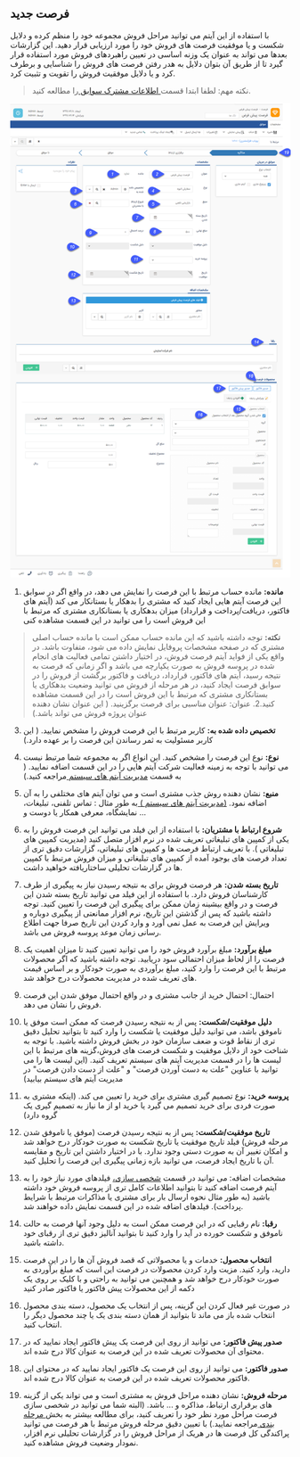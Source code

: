 ﻿## فرصت جدید 

با استفاده از این آیتم می توانید مراحل فروش مجموعه خود را منظم کرده و دلایل شکست و یا موفقیت فرصت های فروش خود را مورد ارزیابی قرار دهید. این گزارشات بعدها می تواند به عنوان یک وزنه اساسی در تعیین راهبردهای فروش مورد استفاده قرار گیرد تا از طریق آن بتوان دلایل به هدر رفتن فرصت های فروش را شناسایی و برطرف کرد و یا دلایل موفقیت فروش را تقویت و تثبیت کرد. 

> نکته مهم: لطفا ابتدا قسمت[ اطلاعات مشترک سوابق ](https://github.com/1stco/PayamGostarDocs/blob/master/help%202.5.4/Integrated-bank/Database/Records/Joint-record-information/Joint-record-information.md)را مطالعه کنید.

![](12.png)

1. **مانده:** مانده حساب مرتبط با این فرصت را نمایش می دهد، در واقع اگر در سوابق این فرصت آیتم هایی ایجاد کنید که مشتری را بدهکار یا بستانکار می کند (آیتم های فاکتور، دریافت/پرداخت و قرارداد) میزان بدهکاری یا بستانکاری مشتری که مرتبط با این فروش است را می توانید در این قسمت مشاهده کنی

> **نکته:** توجه داشته باشید که این مانده حساب ممکن است با مانده حساب اصلی مشتری که در صفحه مشخصات پروفایل نمایش داده می شود، متفاوت باشد. در واقع یکی از فواید آیتم فرصت فروش، در اختیار داشتن تمامی فعالیت های انجام شده در پروسه فروش به صورت یکپارچه می باشد و اگر زمانی که فرصت به نتیجه رسید، آیتم های فاکتور، قرارداد، دریافت و فاکتور برگشت از فروش را در سوابق فرصت ایجاد کنید، در هر مرحله از فروش می توانید وضعیت بدهکاری یا بستانکاری مشتری که مرتبط با این فروش است را در این قسمت مشاهده کنید.2.  عنوان: عنوان مناسبی برای فرصت برگزینید. ( این عنوان نشان دهنده عنوان پروژه فروش می تواند باشد.)

3. **تخصیص داده شده به:** کاربر مرتبط با این فرصت فروش را مشخص نمایید. ( این کاربر مسئولیت به ثمر رساندن این فرصت را بر عهده دارد.)

4. **نوع:** نوع این فرصت را مشخص کنید. این انواع اگر به مجموعه شما مرتبط نیست می توانید با توجه به زمینه فعالیت شرکت آیتم هایی را در این قسمت اضافه نمایید. ( به قسمت [مدیریت آیتم های سیستم ](https://github.com/1stco/PayamGostarDocs/blob/master/help%202.5.4/Basic-Information/Management-of-system-items/Management-of-system-items.md)مراجعه کنید.)

5. **منبع:** نشان دهنده روش جذب مشتری است و می توان آیتم های مختلفی را به آن اضافه نمود. [(مدیریت آیتم های سیستم ) ](https://github.com/1stco/PayamGostarDocs/blob/master/help%202.5.4/Basic-Information/Management-of-system-items/Management-of-system-items.md)به طور مثال : تماس تلفنی، تبلیغات، نمایشگاه، معرفی همکار یا دوست و ...

6. **شروع ارتباط با مشتریان:** با استفاده از این فیلد می توانید این فرصت فروش را به یکی از کمپین های تبلیغاتی تعریف شده در نرم افزار متصل کنید (مدیریت کمپین های تبلیغاتی ). با تعریف ارتباط فرصت ها و کمپین های تبلیغاتی، گزارشات دقیق تری از تعداد فرصت های بوجود آمده از کمپین های تبلیغاتی و میزان فروش مرتبط با کمپین ها در گزارشات تحلیلی ساختاریافته خواهید داشت.


7. **تاریخ بسته شدن:** هر فرصت فروش برای به نتیجه رسیدن نیاز به پیگیری از طرف کارشناسان فروش دارد. با استفاده از این فیلد می توانید تاریخ بسته شدن این فرصت و در واقع بیشینه زمان ممکن برای پیگیری این فرصت را تعیین کنید. توجه داشته باشید که پس از گذشتن این تاریخ، نرم افزار ممانعتی از پیگیری دوباره و ویرایش این فرصت به عمل نمی آورد و وارد کردن این تاریخ صرفا جهت اطلاع رسانی زمان موعد پروسه فروش می باشد.

8. **مبلغ برآورد:** مبلغ برآورد فروش خود را می توانید تعیین کنید تا میزان اهمیت یک فرصت را از لحاظ میزان احتمالی سود دریابید. توجه داشته باشید که اگر محصولات مرتبط با این فرصت را وارد کنید، مبلغ برآوردی به صورت خودکار و بر اساس قیمت های تعریف شده در مدیریت محصولات درج خواهد شد.

9. احتمال: احتمال خرید از جانب مشتری و در واقع احتمال موفق شدن این فرصت فروش را نشان می دهد.

10. **دلیل موفقیت/شکست:** پس از به نتیجه رسیدن فرصت که ممکن است موفق یا ناموفق باشد، می توانید دلیل موفقیت یا شکست را وارد کنید تا بتوانید تحلیل دقیق تری از نقاط قوت و ضعف سازمان خود در بخش فروش داشته باشید. با توجه به شناخت خود از دلایل موفقیت و شکست فرصت های فروش،گزینه های مرتبط با این لیست ها را در قسمت مدیریت آیتم های سیستم تعریف کنید. (این لیست ها را می توانید با عناوین "علت به دست آوردن فرصت" و "علت از دست دادن فرصت" در مدیریت آیتم های سیستم بیابید)

11. **پروسه خرید:** نوع تصمیم گیری مشتری برای خرید را تعیین می کند. (اینکه مشتری به صورت فردی برای خرید تصمیم می گیرد یا خرید او از ما نیاز به تصمیم گیری یک گروه دارد)

12. **تاریخ موفقیت/شکست:** پس از به نتیجه رسیدن فرصت (موفق یا ناموفق شدن مرحله فروش) فیلد تاریخ موفقیت یا تاریخ شکست به صورت خودکار درج خواهد شد و امکان تغییر آن به صورت دستی وجود ندارد. با در اختیار داشتن این تاریخ و مقایسه آن با تاریخ ایجاد فرصت، می توانید بازه زمانی پیگیری این فرصت را تحلیل کنید.

13. مشخصات اضافه: می توانید در قسمت [شخصی سازی،](https://github.com/1stco/PayamGostarDocs/blob/master/help%202.5.4/Settings/Personalization-crm/Overview/General-information/Add-features/Add-features.md) فیلدهای مورد نیاز خود را به آیتم فرصت اضافه کنید تا بتوانید اطلاعات کامل تری از پروسه فروش خود داشته باشید (به طور مثال نحوه ارسال بار برای مشتری یا مذاکرات مرتبط با شرایط پرداخت). فیلدهای اضافه شده در این قسمت نمایش داده خواهند شد.

14. **رقبا:** نام رقبایی که در این فرصت ممکن است به دلیل وجود آنها فرصت به حالت ناموفق و شکست خورده در آید را وارد کنید تا بتوانید آنالیز دقیق تری از رقبای خود داشته باشید.

15. **انتخاب محصول:** خدمات و یا محصولاتی که قصد فروش آن ها را در این فرصت دارید، وارد کنید. مزیت وارد کردن محصولات در فرصت این است که مبلغ برآوردی به صورت خودکار درج خواهد شد و همچنین می توانید به راحتی و با کلیک بر روی یک دکمه از این محصولات پیش فاکتور یا فاکتور صادر کنید

16. در صورت غیر فعال کردن این گزینه، پس از انتخاب یک محصول، دسته بندی محصول انتخاب شده باز می ماند تا بتوانید از همان دسته بندی یک یا چند محصول دیگر را انتخاب کنید.

17. **صدور پیش فاکتور:** می توانید از روی این فرصت یک پیش فاکتور ایجاد نمایید که در محتوای آن محصولات تعریف شده در این فرصت به عنوان کالا درج شده اند.

18. **صدور فاکتور:** می توانید از روی این فرصت یک فاکتور ایجاد نمایید که در محتوای این فاکتور محصولات تعریف شده در این فرصت به عنوان کالا درج شده اند.

19. **مرحله فروش:** نشان دهنده مراحل فروش به مشتری است و می تواند یکی از گزینه های برقراری ارتباط، مذاکره و ... باشد. (البته شما می توانید در شخصی سازی فرصت مراحل مورد نظر خود را تعریف کنید، برای مطالعه بیشتر به بخش[ مرحله بندی ](https://github.com/1stco/PayamGostarDocs/blob/master/help2.5.4/Settings/Personalization-crm/Overview/General-information/leveling/leveling.md)مراجعه نمایید.) با تعیین دقیق مرحله فروش مرتبط با هر فرصت می توانید پراکندگی کل فرصت ها در هریک از مراحل فروش را در گزارشات تحلیلی نرم افزار، نمودار وضعیت فروش مشاهده کنید.

